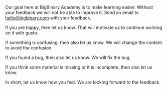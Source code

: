 Our goal here at BigBinary Academy is to make learning easier.
Without your feedback we will not be able to improve it.
Send an email to hello@bigbinary.com with your feedback.

If you are happy, then let us know. That will motivate us to continue working on it with gusto.

If something is confusing, then also let us know. We will change the content to avoid the confusion.

If you found a bug, then also let us know. We will fix the bug.

If you think some material is missing or it is incomplete, then also let us know.

In short, let us know how you feel. We are looking forward to the feedback.